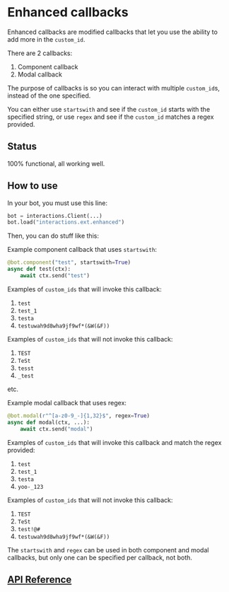 # Enhanced callbacks

Enhanced callbacks are modified callbacks that let you use the ability to add more in the `custom_id`.

There are 2 callbacks:

1. Component callback
2. Modal callback

The purpose of callbacks is so you can interact with multiple `custom_id`s, instead of the one specified.

You can either use `startswith` and see if the `custom_id` starts with the specified string, or use `regex` and see if the `custom_id` matches a regex provided.

## Status

100% functional, all working well.

## How to use

In your bot, you must use this line:

```py
bot = interactions.Client(...)
bot.load("interactions.ext.enhanced")
```

Then, you can do stuff like this:

Example component callback that uses `startswith`:

```py
@bot.component("test", startswith=True)
async def test(ctx):
    await ctx.send("test")
```

Examples of `custom_ids` that will invoke this callback:

1. `test`
2. `test_1`
3. `testa`
4. `testuwah9d8wha9jf9wf*(&W(&F))`

Examples of `custom_ids` that will not invoke this callback:

1. `TEST`
2. `TeSt`
3. `tesst`
4. `_test`

etc.

Example modal callback that uses regex:

```py
@bot.modal(r"^[a-z0-9_-]{1,32}$", regex=True)
async def modal(ctx, ...):
    await ctx.send("modal")
```

Examples of `custom_ids` that will invoke this callback and match the regex provided:

1. `test`
2. `test_1`
3. `testa`
4. `yoo-_123`

Examples of `custom_ids` that will not invoke this callback:

1. `TEST`
2. `TeSt`
3. `test!@#`
4. `testuwah9d8wha9jf9wf*(&W(&F))`

The `startswith` and `regex` can be used in both component and modal callbacks, but only one can be specified per callback, not both.

## [API Reference](./API-Reference#enhanced-callbacks)
